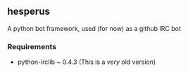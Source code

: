 ## hesperus


A python bot framework, used (for now) as a github IRC bot

### Requirements

  * python-irclib ~ 0.4.3 (This is a *very* old version)
